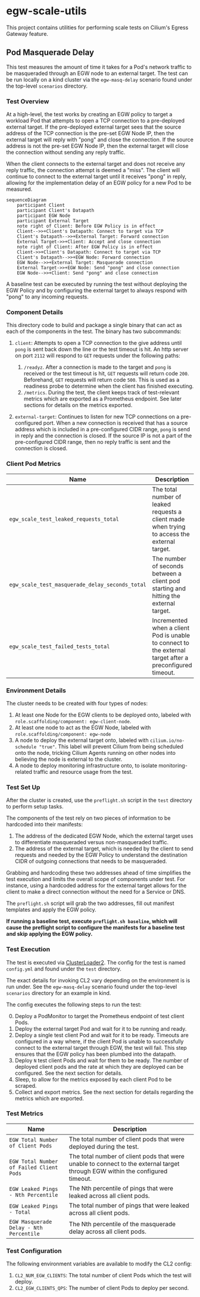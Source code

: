# egw-scale-utils

This project contains utilities for performing scale tests on Cilium's Egress
Gateway feature.

## Pod Masquerade Delay

This test measures the amount of time it takes for a Pod's network traffic to
be masqueraded through an EGW node to an external target. The test can be run
locally on a kind cluster via the `egw-masq-delay` scenario found under the
top-level `scenarios` directory.

### Test Overview

At a high-level, the test works by creating an EGW policy to target a workload
Pod that attempts to open a TCP connection to a pre-deployed external target.
If the pre-deployed external target sees that the source address of the TCP
connection is the pre-set EGW Node IP, then the external target will reply
with "pong" and close the connection. If the source address is not the pre-set
EGW Node IP, then the external target will close the connection without sending
any reply traffic.

When the client connects to the external target and does not receive any reply
traffic, the connection attempt is deemed a "miss". The client will continue
to connect to the external target until it receives "pong" in reply, allowing
for the implementation delay of an EGW policy for a new Pod to be measured.

```mermaid
sequenceDiagram
    participant Client
    participant Client's Datapath
    participant EGW Node
    participant External Target
    note right of Client: Before EGW Policy is in effect
    Client-->>+Client's Datapath: Connect to target via TCP
    Client's Datapath-->>+External Target: Forward connection
    External Target->>+Client: Accept and close connection
    note right of Client: After EGW Policy is in effect
    Client->>+Client's Datapath: Connect to target via TCP
    Client's Datapath-->>+EGW Node: Forward connection
    EGW Node-->>+External Target: Masquerade connection
    External Target->>+EGW Node: Send "pong" and close connection
    EGW Node-->>+Client: Send "pong" and close connection
```

A baseline test can be executed by running the test without deploying the
EGW Policy and by configuring the external target to always respond with
"pong" to any incoming requests.

### Component Details

This directory code to build and package a single binary that can act as
each of the components in the test. The binary has two subcommands:

1. `client`: Attempts to open a TCP connection to the give address until
   `pong` is sent back down the line or the test timeout is hit. An http
   server on port `2112` will respond to `GET` requests under the following
   paths:

   1. `/readyz`. After a connection is made to the target and `pong` is
      received or the test timeout is hit, `GET` requests will return code
      `200`. Beforehand, `GET` requests will return code `500`. This is used
      as a readiness probe to determine when the client has finished executing.
   2. `/metrics`. During the test, the client keeps track of test-relevant
      metrics which are exported as a Prometheus endpoint. See later sections
      for details on the metrics exported.

2. `external-target`: Continues to listen for new TCP connections on a pre-
   configured port. When a new connection is received that has a source address
   which is included in a pre-configured CIDR range, `pong` is send in reply and
   the connection is closed. If the source IP is not a part of the pre-configured
   CIDR range, then no reply traffic is sent and the connection is closed.

### Client Pod Metrics

|Name|Description|
|---|---|
|`egw_scale_test_leaked_requests_total`|The total number of leaked requests a client made when trying to access the external target.|
|`egw_scale_test_masquerade_delay_seconds_total`|The number of seconds between a client pod starting and hitting the external target.|
|`egw_scale_test_failed_tests_total`|Incremented when a client Pod is unable to connect to the external target after a preconfigured timeout.|

### Environment Details

The cluster needs to be created with four types of nodes:

1. At least one Node for the EGW clients to be deployed onto, labeled with
   `role.scaffolding/component: egw-client-node`.
2. At least one node to act as the EGW Node, labeled with
   `role.scaffolding/component: egw-node`
3. A node to deploy the external target onto, labeled with
   `cilium.io/no-schedule "true"`. This label will prevent Cilium from being
   scheduled onto the node, tricking Cilium Agents running on other nodes into
   believing the node is external to the cluster.
4. A node to deploy monitoring infrastructure onto, to isolate
   monitoring-related traffic and resource usage from the test.

### Test Set Up

After the cluster is created, use the `preflight.sh` script in the `test`
directory to perform setup tasks.

The components of the test rely on two pieces of information to be hardcoded
into their manifests:

1. The address of the dedicated EGW Node, which the external target uses
   to differentiate masqueraded versus non-masqueraded traffic.
2. The address of the external target, which is needed by the client to send
   requests and needed by the EGW Policy to understand the destination CIDR
   of outgoing connections that needs to be masqueraded.

Grabbing and hardcoding these two addresses ahead of time simplifies the
test execution and limits the overall scope of components under test.
For instance, using a hardcoded address for the external target allows
for the client to make a direct connection without the need for a Service
or DNS.

The `preflight.sh` script will grab the two addresses, fill out manifest
templates and apply the EGW policy.

**If running a baseline test, execute `preflight.sh baseline`,
which will cause the preflight script to configure the manifests for a baseline
test and skip applying the EGW policy.**

### Test Execution

The test is executed via [ClusterLoader2](https://github.com/kubernetes/perf-tests/tree/master/clusterloader2).
The config for the test is named `config.yml` and found under the `test` directory.

The exact details for invoking CL2 vary depending on the environment is is run under.
See the `egw-masq-delay` scenario found under the top-level `scenarios` directory
for an example in kind.

The config executes the following steps to run the test:

0. Deploy a PodMonitor to target the Prometheus endpoint of test client Pods.
1. Deploy the external target Pod and wait for it to be running and ready.
2. Deploy a single test client Pod and wait for it to be ready. Timeouts are
   configured in a way where, if the client Pod is unable to successfully
   connect to the external target through EGW, the test will fail. This
   step ensures that the EGW policy has been plumbed into the datapath.
3. Deploy `N` test client Pods and wait for them to be ready. The number
   of deployed client pods and the rate at which they are deployed can be
   configured. See the next section for details.
4. Sleep, to allow for the metrics exposed by each client Pod to be scraped.
5. Collect and export metrics. See the next section for details regarding
   the metrics which are exported.

### Test Metrics

|Name|Description|
|---|---|
|`EGW Total Number of Client Pods`|The total number of client pods that were deployed during the test.|
|`EGW Total Number of Failed Client Pods`|The total number of client pods that were unable to connect to the external target through EGW within the configured timeout.|
|`EGW Leaked Pings - Nth Percentile`|The Nth percentile of pings that were leaked across all client pods.|
|`EGW Leaked Pings - Total`|The total number of pings that were leaked across all client pods.|
|`EGW Masquerade Delay - Nth Percentile`|The Nth percentile of the masquerade delay across all client pods.|

### Test Configuration

The following environment variables are available to modify the CL2 config:

1. `CL2_NUM_EGW_CLIENTS`: The total number of client Pods which the test will
   deploy.
2. `CL2_EGW_CLIENTS_QPS`: The number of client Pods to deploy per second.
